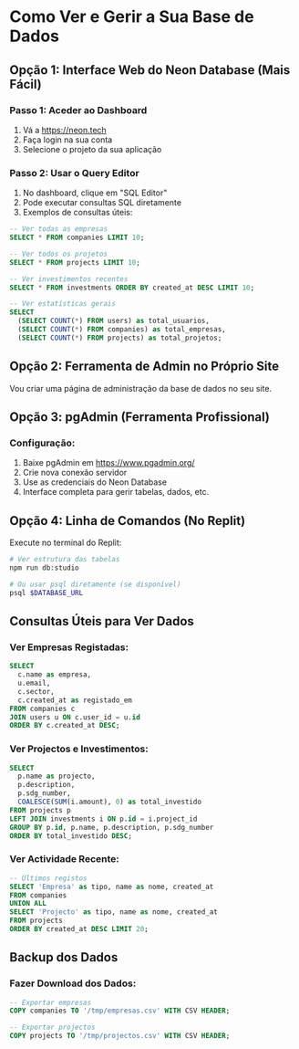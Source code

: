 # Como Ver e Gerir a Sua Base de Dados

## Opção 1: Interface Web do Neon Database (Mais Fácil)

### Passo 1: Aceder ao Dashboard
1. Vá a https://neon.tech
2. Faça login na sua conta
3. Selecione o projeto da sua aplicação

### Passo 2: Usar o Query Editor
1. No dashboard, clique em "SQL Editor" 
2. Pode executar consultas SQL diretamente
3. Exemplos de consultas úteis:

```sql
-- Ver todas as empresas
SELECT * FROM companies LIMIT 10;

-- Ver todos os projetos
SELECT * FROM projects LIMIT 10;

-- Ver investimentos recentes
SELECT * FROM investments ORDER BY created_at DESC LIMIT 10;

-- Ver estatísticas gerais
SELECT 
  (SELECT COUNT(*) FROM users) as total_usuarios,
  (SELECT COUNT(*) FROM companies) as total_empresas,
  (SELECT COUNT(*) FROM projects) as total_projetos;
```

## Opção 2: Ferramenta de Admin no Próprio Site

Vou criar uma página de administração da base de dados no seu site.

## Opção 3: pgAdmin (Ferramenta Profissional)

### Configuração:
1. Baixe pgAdmin em https://www.pgadmin.org/
2. Crie nova conexão servidor
3. Use as credenciais do Neon Database
4. Interface completa para gerir tabelas, dados, etc.

## Opção 4: Linha de Comandos (No Replit)

Execute no terminal do Replit:
```bash
# Ver estrutura das tabelas
npm run db:studio

# Ou usar psql diretamente (se disponível)
psql $DATABASE_URL
```

## Consultas Úteis para Ver Dados

### Ver Empresas Registadas:
```sql
SELECT 
  c.name as empresa,
  u.email,
  c.sector,
  c.created_at as registado_em
FROM companies c
JOIN users u ON c.user_id = u.id
ORDER BY c.created_at DESC;
```

### Ver Projectos e Investimentos:
```sql
SELECT 
  p.name as projecto,
  p.description,
  p.sdg_number,
  COALESCE(SUM(i.amount), 0) as total_investido
FROM projects p
LEFT JOIN investments i ON p.id = i.project_id
GROUP BY p.id, p.name, p.description, p.sdg_number
ORDER BY total_investido DESC;
```

### Ver Actividade Recente:
```sql
-- Últimos registos
SELECT 'Empresa' as tipo, name as nome, created_at 
FROM companies 
UNION ALL
SELECT 'Projecto' as tipo, name as nome, created_at 
FROM projects
ORDER BY created_at DESC LIMIT 20;
```

## Backup dos Dados

### Fazer Download dos Dados:
```sql
-- Exportar empresas
COPY companies TO '/tmp/empresas.csv' WITH CSV HEADER;

-- Exportar projectos  
COPY projects TO '/tmp/projectos.csv' WITH CSV HEADER;
```